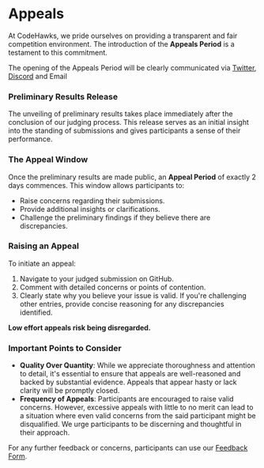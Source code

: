 # Appeals

At CodeHawks, we pride ourselves on providing a transparent and fair competition environment. The introduction of the **Appeals Period** is a testament to this commitment.&#x20;

The opening of the Appeals Period will be clearly communicated via [Twitter](https://twitter.com/CodeHawks), [Discord](https://discord.gg/cyfrin) and Email

### Preliminary Results Release

The unveiling of preliminary results takes place immediately after the conclusion of our judging process. This release serves as an initial insight into the standing of submissions and gives participants a sense of their performance.

### The Appeal Window

Once the preliminary results are made public, an **Appeal Period** of exactly 2 days commences. This window allows participants to:

* Raise concerns regarding their submissions.
* Provide additional insights or clarifications.
* Challenge the preliminary findings if they believe there are discrepancies.

### Raising an Appeal

To initiate an appeal:

1. Navigate to your judged submission on GitHub.
2. Comment with detailed concerns or points of contention.
3. Clearly state why you believe your issue is valid. If you're challenging other entries, provide concise reasoning for any discrepancies identified.

**Low effort appeals risk being disregarded.**

### Important Points to Consider

* **Quality Over Quantity**: While we appreciate thoroughness and attention to detail, it's essential to ensure that appeals are well-reasoned and backed by substantial evidence. Appeals that appear hasty or lack clarity will be promptly closed.
* **Frequency of Appeals**: Participants are encouraged to raise valid concerns. However, excessive appeals with little to no merit can lead to a situation where even valid concerns from the said participant might be disqualified. We urge participants to be discerning and thoughtful in their approach.

For any further feedback or concerns, participants can use our [Feedback Form](https://app.deform.cc/form/992e3c6a-b817-49f5-8075-1e50fb2e2d0f/).
